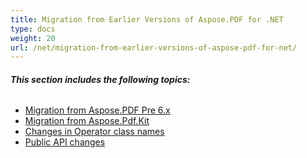 ```yaml
---
title: Migration from Earlier Versions of Aspose.PDF for .NET
type: docs
weight: 20
url: /net/migration-from-earlier-versions-of-aspose-pdf-for-net/
---
```


###### **This section includes the following topics:**
- [Migration from Aspose.PDF Pre 6.x](/pdf/net/migration-from-aspose-pdf-pre-6-x-html/)
- [Migration from Aspose.Pdf.Kit](/pdf/net/migration-from-aspose-pdf-kit-html/)
- [Changes in Operator class names](/pdf/net/changes-in-operator-class-names-html/)
- [Public API changes](/pdf/net/public-api-changes-html/)
